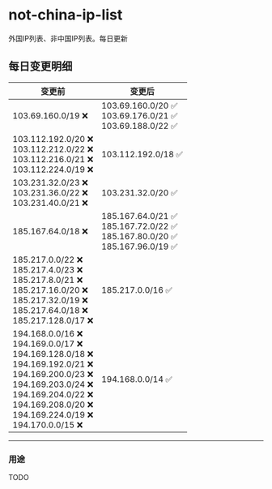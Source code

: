 # not-china-ip-list
外国IP列表、非中国IP列表。每日更新

每日变更明细
--------------------
|  变更前   | 变更后 |
|  ----  | ----  |
|  103.69.160.0/19 :x:  | 103.69.160.0/20 :white_check_mark: <br> 103.69.176.0/21 :white_check_mark: <br> 103.69.188.0/22 :white_check_mark: <br>  | 
|  103.112.192.0/20 :x: <br> 103.112.212.0/22 :x: <br> 103.112.216.0/21 :x: <br> 103.112.224.0/19 :x: <br> | 103.112.192.0/18 :white_check_mark: | 
|  103.231.32.0/23 :x: <br> 103.231.36.0/22 :x: <br> 103.231.40.0/21 :x: <br> | 103.231.32.0/20 :white_check_mark: | 
|  185.167.64.0/18 :x:  | 185.167.64.0/21 :white_check_mark: <br> 185.167.72.0/22 :white_check_mark: <br> 185.167.80.0/20 :white_check_mark: <br> 185.167.96.0/19 :white_check_mark: <br>  | 
|  185.217.0.0/22 :x: <br> 185.217.4.0/23 :x: <br> 185.217.8.0/21 :x: <br> 185.217.16.0/20 :x: <br> 185.217.32.0/19 :x: <br> 185.217.64.0/18 :x: <br> 185.217.128.0/17 :x: <br> | 185.217.0.0/16 :white_check_mark: | 
|  194.168.0.0/16 :x: <br> 194.169.0.0/17 :x: <br> 194.169.128.0/18 :x: <br> 194.169.192.0/21 :x: <br> 194.169.200.0/23 :x: <br> 194.169.203.0/24 :x: <br> 194.169.204.0/22 :x: <br> 194.169.208.0/20 :x: <br> 194.169.224.0/19 :x: <br> 194.170.0.0/15 :x: <br> | 194.168.0.0/14 :white_check_mark: | 

--------------------
### 用途
TODO
